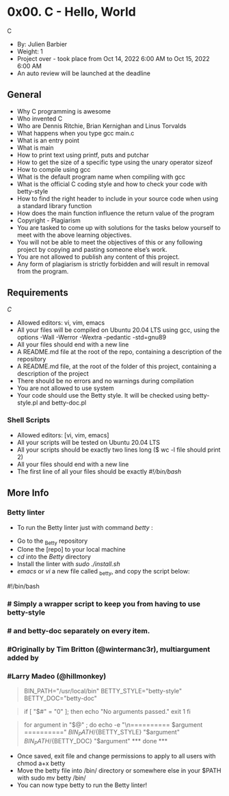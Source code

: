 # 0x00. C - Hello, World
C
* By: Julien Barbier
* Weight: 1
* Project over - took place from Oct 14, 2022 6:00 AM to Oct 15, 2022 6:00 AM
* An auto review will be launched at the deadline

## General
- Why C programming is awesome
- Who invented C
- Who are Dennis Ritchie, Brian Kernighan and Linus Torvalds
- What happens when you type gcc main.c
- What is an entry point
- What is main
- How to print text using printf, puts and putchar
- How to get the size of a specific type using the unary operator sizeof
- How to compile using gcc
- What is the default program name when compiling with gcc
- What is the official C coding style and how to check your code with betty-style
- How to find the right header to include in your source code when using a standard library function
- How does the main function influence the return value of the program
- Copyright - Plagiarism
- You are tasked to come up with solutions for the tasks below yourself to meet with the above learning objectives.
- You will not be able to meet the objectives of this or any following project by copying and pasting someone else’s work.
- You are not allowed to publish any content of this project.
- Any form of plagiarism is strictly forbidden and will result in removal from the program.

## Requirements
*C*
+ Allowed editors: vi, vim, emacs
+ All your files will be compiled on Ubuntu 20.04 LTS using gcc, using the options -Wall -Werror -Wextra -pedantic -std=gnu89
+ All your files should end with a new line
+ A README.md file at the root of the repo, containing a description of the repository
+ A README.md file, at the root of the folder of this project, containing a description of the project
+ There should be no errors and no warnings during compilation
+ You are not allowed to use system
+ Your code should use the Betty style. It will be checked using betty-style.pl and betty-doc.pl
### Shell Scripts
+ Allowed editors: [vi, vim, emacs]
+ All your scripts will be tested on Ubuntu 20.04 LTS
+ All your scripts should be exactly two lines long ($ wc -l file should print 2)
+ All your files should end with a new line
+ The first line of all your files should be exactly *#!/bin/bash*
## More Info
### Betty linter
+ To run the Betty linter just with command *betty <filename>*:

- Go to the <sub>Betty</sub> repository
- Clone the [repo] to your local machine
- *cd* into the *Betty* directory
- Install the linter with *sudo ./install.sh*
- *emacs* or *vi* a new file called <sub>betty</sub>, and copy the script below:

#!/bin/bash
### # Simply a wrapper script to keep you from having to use betty-style
### # and betty-doc separately on every item.
### #Originally by Tim Britton (@wintermanc3r), multiargument added by
### #Larry Madeo (@hillmonkey)

> BIN_PATH="/usr/local/bin"
> BETTY_STYLE="betty-style"
> BETTY_DOC="betty-doc"

> if [ "$#" = "0" ]; then
    echo "No arguments passed."
    exit 1
> fi

> for argument in "$@" ; do
   > echo -e "\n========== $argument =========="
   > ${BIN_PATH}/${BETTY_STYLE} "$argument"
   > ${BIN_PATH}/${BETTY_DOC} "$argument"
*** done ***
- Once saved, exit file and change permissions to apply to all users with chmod a+x betty
- Move the betty file into /bin/ directory or somewhere else in your $PATH with sudo mv betty /bin/
- You can now type betty <filename> to run the Betty linter!
